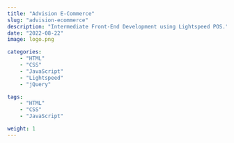 ```yaml
---
title: "Advision E-Commerce"
slug: "advision-ecommerce"
description: "Intermediate Front-End Development using Lightspeed POS."
date: "2022-08-22"
image: logo.png

categories:
    - "HTML"
    - "CSS"
    - "JavaScript"
    - "Lightspeed"
    - "jQuery"

tags:
    - "HTML"
    - "CSS"
    - "JavaScript"

weight: 1
---
```

